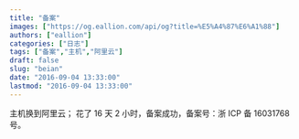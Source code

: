 ```yaml
---
title: "备案"
images: ["https://og.eallion.com/api/og?title=%E5%A4%87%E6%A1%88"]
authors: ["eallion"]
categories: ["日志"]
tags: ["备案","主机","阿里云"]
draft: false
slug: "beian"
date: "2016-09-04 13:33:00"
lastmod: "2016-09-04 13:33:00"
---
```


主机换到阿里云；
花了 16 天 2 小时，备案成功，备案号：浙 ICP 备 16031768 号。
